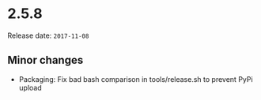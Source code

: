 # 2.5.8

Release date: `2017-11-08`

## Minor changes

- Packaging: Fix bad bash comparison in tools/release.sh to prevent PyPi upload
